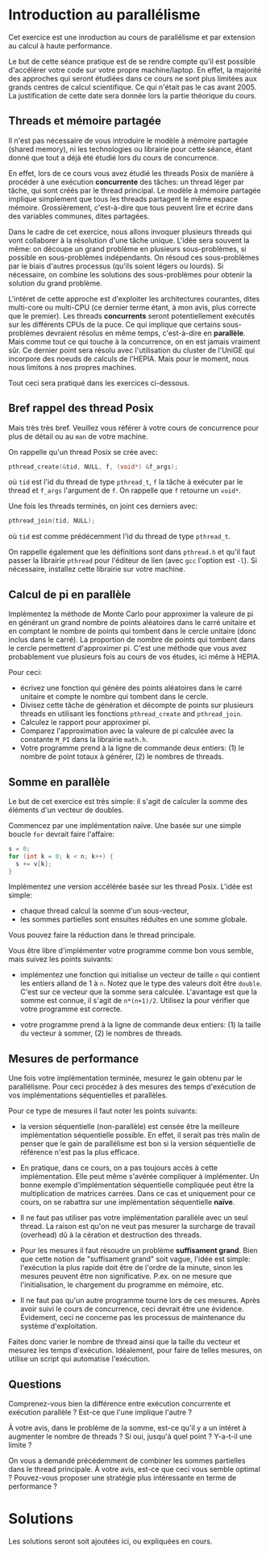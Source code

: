 # Introduction au parallélisme

Cet exercice est une inroduction au cours de parallélisme et par extension au calcul à haute performance.

Le but de cette séance pratique est de se rendre compte qu'il est possible d'accélérer votre code sur votre propre machine/laptop.
En effet, la majorité des approches qui seront étudiées dans ce cours ne sont plus limitées aux grands centres de calcul scientifique.
Ce qui n'était pas le cas avant 2005.
La justification de cette date sera donnée lors la partie théorique du cours. 

## Threads et mémoire partagée

Il n'est pas nécessaire de vous introduire le modèle à mémoire partagée (shared memory), ni les technologies ou librairie pour cette séance, étant donné que tout a déjà été étudié lors du cours de concurrence.

En effet, lors de ce cours vous avez étudié les threads Posix de manière à procéder à une exécution **concurrente** des tâches: un thread léger par tâche, qui sont créés par le thread principal.
Le modèle à mémoire partagée implique simplement que tous les threads partagent le même espace mémoire. Grossièrement, c'est-à-dire que tous peuvent lire et écrire dans des variables communes, dites partagées.

Dans le cadre de cet exercice, nous allons invoquer plusieurs threads qui vont collaborer à la résolution d'une tâche unique.
L'idée sera souvent la même: on découpe un grand problème en plusieurs sous-problèmes, si possible en sous-problèmes indépendants.
On résoud ces sous-problèmes par le biais d'autres processus (qu'ils soient légers ou lourds).
Si nécessaire, on combine les solutions des sous-problèmes pour obtenir la solution du grand problème.

L'intéret de cette approche est d'exploiter les architectures courantes, dites multi-core ou multi-CPU (ce dernier terme étant, à mon avis, plus correcte que le premier).
Les threads **concurrents** seront potentiellement exécutés sur les différents CPUs de la puce.
Ce qui implique que certains sous-problèmes devraient résolus en même temps, c'est-à-dire en **parallèle**.
Mais comme tout ce qui touche à la concurrence, on en est jamais vraiment sûr.
Ce dernier point sera résolu avec l'utilisation du cluster de l'UniGE qui incorpore des noeuds de calculs de l'HEPIA.
Mais pour le moment, nous nous limitons à nos propres machines.

Tout ceci sera pratiqué dans les exercices ci-dessous.

## Bref rappel des thread Posix

Mais très très bref.
Veuillez vous référer à votre cours de concurrence pour plus de détail ou au `man` de votre machine.

On rappelle qu'un thread Posix se crée avec:
```c
pthread_create(&tid, NULL, f, (void*) &f_args);
```
où `tid` est l'id du thread de type `pthread_t`,
`f` la tâche à exécuter par le thread et `f_args` l'argument de `f`.
On rappelle que `f` retourne un `void*`.

Une fois les threads terminés, on joint ces derniers avec: 
```c
pthread_join(tid, NULL);
```
où `tid` est comme prédécemment l'id du thread de type `pthread_t`.

On rappelle également que les définitions sont dans `pthread.h` et qu'il faut passer la librairie `pthread` pour l'éditeur de lien (avec `gcc` l'option est `-l`).
Si nécessaire, installez cette librairie sur votre machine.

## Calcul de pi en parallèle

Implémentez la méthode de Monte Carlo pour approximer la valeure de pi en générant un grand nombre de points aléatoires dans le carré unitaire et en comptant le nombre de points qui tombent dans le cercle unitaire (donc inclus dans le carré). 
La proportion de nombre de points qui tombent dans le cercle permettent d'approximer pi.
C'est une méthode que vous avez probablement vue plusieurs fois au cours de vos études, ici même à HEPIA.

Pour ceci:

- écrivez une fonction qui génère des points aléatoires dans le carré unitaire et compte le nombre qui tombent dans le cercle.
- Divisez cette tâche de génération et décompte de points sur plusieurs threads en utilisant les fonctions `pthread_create` and `pthread_join`.
- Calculez le rapport pour approximer pi.
- Comparez l'approximation avec la valeure de pi calculée avec la constante `M_PI` dans la librairie `math.h`.
- Votre programme prend à la ligne de commande deux entiers: (1) le nombre de point totaux à générer, (2) le nombres de threads.

## Somme en parallèle

Le but de cet exercice est très simple: il s'agit de calculer la somme des éléments d'un vecteur de doubles.

Commencez par une implémentation naïve.
Une basée sur une simple boucle ``for`` devrait faire l'affaire:
```c
s = 0;
for (int k = 0; k < n; k++) {
  s += v[k];
}
```

Implémentez une version accélérée basée sur les thread Posix.
L'idée est simple:
- chaque thread calcul la somme d'un sous-vecteur,
- les sommes partielles sont ensuites réduites en une somme globale.

Vous pouvez faire la réduction dans le thread principale.

Vous être libre d'implémenter votre programme comme bon vous semble, mais suivez les points suivants:
- implémentez une fonction qui initialise un vecteur de taille `n` qui contient les entiers alland de 1 à `n`.
Notez que le type des valeurs doit être `double`.
C'est sur ce vecteur que la somme sera calculée.
L'avantage est que la somme est connue, il s'agit de `n*(n+1)/2`.
Utilisez la pour vérifier que votre programme est correcte.

- votre programme prend à la ligne de commande deux entiers: (1) la taille du vecteur à sommer, (2) le nombres de threads.

## Mesures de performance

Une fois votre implémentation terminée, mesurez le gain obtenu par le parallélisme.
Pour ceci procédez à des mesures des temps d'exécution de vos implémentations séquentielles et parallèles.

Pour ce type de mesures il faut noter les points suivants:
- la version séquentielle (non-parallèle) est censée être la meilleure implémentation séquentielle possible.
En effet, il serait pas très malin de penser que le gain de parallélisme est bon si la version séquentielle de référence n'est pas la plus efficace. 

- En pratique, dans ce cours, on a pas toujours accès à cette implémentation. Elle peut même s'avérée compliquer à implémenter.
Un bonne exemple d'implémentation séquentielle compliquée peut être la multiplication de matrices carrées.
Dans ce cas et uniquement pour ce cours, on se rabattra sur une implémentation séquentielle **naïve**.

- Il ne faut pas utiliser pas votre implémentation parallèle avec un seul thread.
La raison est qu'on ne veut pas mesurer la surcharge de travail (overhead) dû à la cération et destruction des threads.

- Pour les mesures il faut résoudre un problème **suffisament grand**.
Bien que cette notion de "suffisament grand" soit vague, l'idée est simple: l'exécution la plus rapide doit être de l'ordre de la minute,
sinon les mesures peuvent être non significative. P.ex. on ne mesure que l'initialisation, le chargement du programme en mémoire, etc.

- Il ne faut pas qu'un autre programme tourne lors de ces mesures.
Après avoir suivi le cours de concurrence, ceci devrait être une évidence.
Évidement, ceci ne concerne pas les processus de maintenance du système d'exploitation.

Faites donc varier le nombre de thread ainsi que la taille du vecteur et mesurez les temps d'exécution.
Idéalement, pour faire de telles mesures, on utilise un script qui automatise l'exécution.

## Questions

Comprenez-vous bien la différence entre exécution concurrente et exécution parallèle ? 
Est-ce que l'une implique l'autre ?

À votre avis, dans le problème de la somme, est-ce qu'il y a un intéret à augmenter le nombre de threads ? 
Si oui, jusqu'à quel point ? 
Y-a-t-il une limite ?

On vous a demandé précédemment de combiner les sommes partielles dans le thread principale.
À votre avis, est-ce que ceci vous semble optimal ?
Pouvez-vous proposer une stratégie plus intéressante en terme de performance ?

# Solutions

Les solutions seront soit ajoutées ici, ou expliquées en cours.

